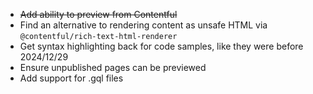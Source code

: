 - ~~Add ability to preview from Contentful~~
- Find an alternative to rendering content as unsafe HTML via `@contentful/rich-text-html-renderer`
- Get syntax highlighting back for code samples, like they were before 2024/12/29
- Ensure unpublished pages can be previewed
- Add support for .gql files
